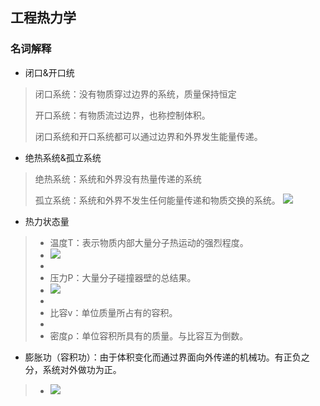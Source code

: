 ## 工程热力学
### 名词解释
- 闭口&开口统
> 闭口系统：没有物质穿过边界的系统，质量保持恒定
>
> 开口系统：有物质流过边界，也称控制体积。
> 
> 闭口系统和开口系统都可以通过边界和外界发生能量传递。

- 绝热系统&孤立系统
> 绝热系统：系统和外界没有热量传递的系统
> 
> 孤立系统：系统和外界不发生任何能量传递和物质交换的系统。
> ![](https://ddns.smpi.top:10000/md_attachments/Pasted%20image%2020220425101233.png)

- 热力状态量
>- 温度T：表示物质内部大量分子热运动的强烈程度。
>- ![](https://ddns.smpi.top:10000/md_attachments/Pasted%20image%2020220425101652.png)
>- 
>- 压力P：大量分子碰撞器壁的总结果。
>- ![](https://ddns.smpi.top:10000/md_attachments/Pasted%20image%2020220425102133.png)
>- 
>- 比容v：单位质量所占有的容积。
>- 
>- 密度ρ：单位容积所具有的质量。与比容互为倒数。

- 膨胀功（容积功）：由于体积变化而通过界面向外传递的机械功。有正负之分，系统对外做功为正。
>- ![](https://ddns.smpi.top:10000/md_attachments/Pasted%20image%2020220425103558.png)



